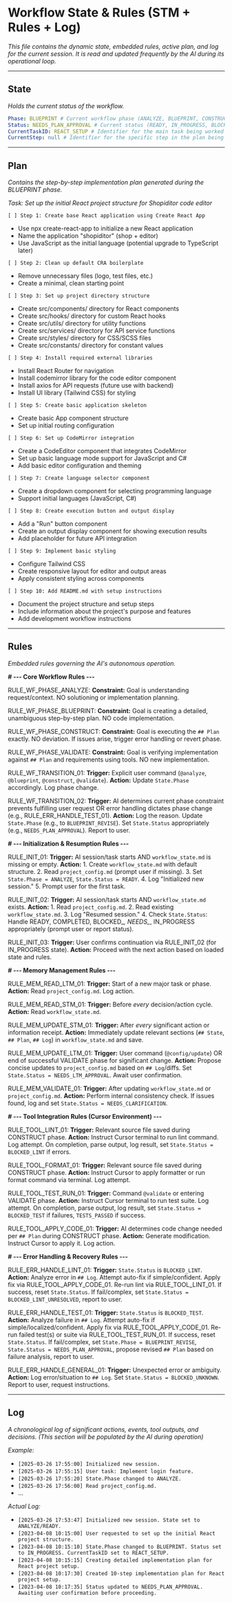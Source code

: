 # Workflow State & Rules (STM + Rules + Log)

*This file contains the dynamic state, embedded rules, active plan, and log for the current session.*
*It is read and updated frequently by the AI during its operational loop.*

---

## State

*Holds the current status of the workflow.*

```yaml
Phase: BLUEPRINT # Current workflow phase (ANALYZE, BLUEPRINT, CONSTRUCT, VALIDATE, BLUEPRINT_REVISE)
Status: NEEDS_PLAN_APPROVAL # Current status (READY, IN_PROGRESS, BLOCKED_*, NEEDS_*, COMPLETED)
CurrentTaskID: REACT_SETUP # Identifier for the main task being worked on
CurrentStep: null # Identifier for the specific step in the plan being executed
```

---

## Plan

*Contains the step-by-step implementation plan generated during the BLUEPRINT phase.*

*Task: Set up the initial React project structure for Shopiditor code editor*

`[ ] Step 1: Create base React application using Create React App` 
   - Use npx create-react-app to initialize a new React application
   - Name the application "shopiditor" (shop + editor)
   - Use JavaScript as the initial language (potential upgrade to TypeScript later)

`[ ] Step 2: Clean up default CRA boilerplate`
   - Remove unnecessary files (logo, test files, etc.)
   - Create a minimal, clean starting point

`[ ] Step 3: Set up project directory structure`
   - Create src/components/ directory for React components
   - Create src/hooks/ directory for custom React hooks
   - Create src/utils/ directory for utility functions
   - Create src/services/ directory for API service functions
   - Create src/styles/ directory for CSS/SCSS files
   - Create src/constants/ directory for constant values

`[ ] Step 4: Install required external libraries`
   - Install React Router for navigation
   - Install codemirror library for the code editor component
   - Install axios for API requests (future use with backend)
   - Install UI library (Tailwind CSS) for styling

`[ ] Step 5: Create basic application skeleton`
   - Create basic App component structure
   - Set up initial routing configuration

`[ ] Step 6: Set up CodeMirror integration`
   - Create a CodeEditor component that integrates CodeMirror
   - Set up basic language mode support for JavaScript and C#
   - Add basic editor configuration and theming

`[ ] Step 7: Create language selector component`
   - Create a dropdown component for selecting programming language
   - Support initial languages (JavaScript, C#)

`[ ] Step 8: Create execution button and output display`
   - Add a "Run" button component
   - Create an output display component for showing execution results
   - Add placeholder for future API integration

`[ ] Step 9: Implement basic styling`
   - Configure Tailwind CSS
   - Create responsive layout for editor and output areas
   - Apply consistent styling across components

`[ ] Step 10: Add README.md with setup instructions`
   - Document the project structure and setup steps
   - Include information about the project's purpose and features
   - Add development workflow instructions

---

## Rules

*Embedded rules governing the AI's autonomous operation.*

**# --- Core Workflow Rules ---**

RULE_WF_PHASE_ANALYZE:
  **Constraint:** Goal is understanding request/context. NO solutioning or implementation planning.

RULE_WF_PHASE_BLUEPRINT:
  **Constraint:** Goal is creating a detailed, unambiguous step-by-step plan. NO code implementation.

RULE_WF_PHASE_CONSTRUCT:
  **Constraint:** Goal is executing the `## Plan` exactly. NO deviation. If issues arise, trigger error handling or revert phase.

RULE_WF_PHASE_VALIDATE:
  **Constraint:** Goal is verifying implementation against `## Plan` and requirements using tools. NO new implementation.

RULE_WF_TRANSITION_01:
  **Trigger:** Explicit user command (`@analyze`, `@blueprint`, `@construct`, `@validate`).
  **Action:** Update `State.Phase` accordingly. Log phase change.

RULE_WF_TRANSITION_02:
  **Trigger:** AI determines current phase constraint prevents fulfilling user request OR error handling dictates phase change (e.g., RULE_ERR_HANDLE_TEST_01).
  **Action:** Log the reason. Update `State.Phase` (e.g., to `BLUEPRINT_REVISE`). Set `State.Status` appropriately (e.g., `NEEDS_PLAN_APPROVAL`). Report to user.

**# --- Initialization & Resumption Rules ---**

RULE_INIT_01:
  **Trigger:** AI session/task starts AND `workflow_state.md` is missing or empty.
  **Action:**
    1. Create `workflow_state.md` with default structure.
    2. Read `project_config.md` (prompt user if missing).
    3. Set `State.Phase = ANALYZE`, `State.Status = READY`.
    4. Log "Initialized new session."
    5. Prompt user for the first task.

RULE_INIT_02:
  **Trigger:** AI session/task starts AND `workflow_state.md` exists.
  **Action:**
    1. Read `project_config.md`.
    2. Read existing `workflow_state.md`.
    3. Log "Resumed session."
    4. Check `State.Status`: Handle READY, COMPLETED, BLOCKED_*, NEEDS_*, IN_PROGRESS appropriately (prompt user or report status).

RULE_INIT_03:
  **Trigger:** User confirms continuation via RULE_INIT_02 (for IN_PROGRESS state).
  **Action:** Proceed with the next action based on loaded state and rules.

**# --- Memory Management Rules ---**

RULE_MEM_READ_LTM_01:
  **Trigger:** Start of a new major task or phase.
  **Action:** Read `project_config.md`. Log action.

RULE_MEM_READ_STM_01:
  **Trigger:** Before *every* decision/action cycle.
  **Action:** Read `workflow_state.md`.

RULE_MEM_UPDATE_STM_01:
  **Trigger:** After *every* significant action or information receipt.
  **Action:** Immediately update relevant sections (`## State`, `## Plan`, `## Log`) in `workflow_state.md` and save.

RULE_MEM_UPDATE_LTM_01:
  **Trigger:** User command (`@config/update`) OR end of successful VALIDATE phase for significant change.
  **Action:** Propose concise updates to `project_config.md` based on `## Log`/diffs. Set `State.Status = NEEDS_LTM_APPROVAL`. Await user confirmation.

RULE_MEM_VALIDATE_01:
  **Trigger:** After updating `workflow_state.md` or `project_config.md`.
  **Action:** Perform internal consistency check. If issues found, log and set `State.Status = NEEDS_CLARIFICATION`.

**# --- Tool Integration Rules (Cursor Environment) ---**

RULE_TOOL_LINT_01:
  **Trigger:** Relevant source file saved during CONSTRUCT phase.
  **Action:** Instruct Cursor terminal to run lint command. Log attempt. On completion, parse output, log result, set `State.Status = BLOCKED_LINT` if errors.

RULE_TOOL_FORMAT_01:
  **Trigger:** Relevant source file saved during CONSTRUCT phase.
  **Action:** Instruct Cursor to apply formatter or run format command via terminal. Log attempt.

RULE_TOOL_TEST_RUN_01:
  **Trigger:** Command `@validate` or entering VALIDATE phase.
  **Action:** Instruct Cursor terminal to run test suite. Log attempt. On completion, parse output, log result, set `State.Status = BLOCKED_TEST` if failures, `TESTS_PASSED` if success.

RULE_TOOL_APPLY_CODE_01:
  **Trigger:** AI determines code change needed per `## Plan` during CONSTRUCT phase.
  **Action:** Generate modification. Instruct Cursor to apply it. Log action.

**# --- Error Handling & Recovery Rules ---**

RULE_ERR_HANDLE_LINT_01:
  **Trigger:** `State.Status` is `BLOCKED_LINT`.
  **Action:** Analyze error in `## Log`. Attempt auto-fix if simple/confident. Apply fix via RULE_TOOL_APPLY_CODE_01. Re-run lint via RULE_TOOL_LINT_01. If success, reset `State.Status`. If fail/complex, set `State.Status = BLOCKED_LINT_UNRESOLVED`, report to user.

RULE_ERR_HANDLE_TEST_01:
  **Trigger:** `State.Status` is `BLOCKED_TEST`.
  **Action:** Analyze failure in `## Log`. Attempt auto-fix if simple/localized/confident. Apply fix via RULE_TOOL_APPLY_CODE_01. Re-run failed test(s) or suite via RULE_TOOL_TEST_RUN_01. If success, reset `State.Status`. If fail/complex, set `State.Phase = BLUEPRINT_REVISE`, `State.Status = NEEDS_PLAN_APPROVAL`, propose revised `## Plan` based on failure analysis, report to user.

RULE_ERR_HANDLE_GENERAL_01:
  **Trigger:** Unexpected error or ambiguity.
  **Action:** Log error/situation to `## Log`. Set `State.Status = BLOCKED_UNKNOWN`. Report to user, request instructions.

---

## Log

*A chronological log of significant actions, events, tool outputs, and decisions.*
*(This section will be populated by the AI during operation)*

*Example:*
*   `[2025-03-26 17:55:00] Initialized new session.`
*   `[2025-03-26 17:55:15] User task: Implement login feature.`
*   `[2025-03-26 17:55:20] State.Phase changed to ANALYZE.`
*   `[2025-03-26 17:56:00] Read project_config.md.`
*   ...

*Actual Log:*
*   `[2025-03-26 17:53:47] Initialized new session. State set to ANALYZE/READY.`
*   `[2023-04-08 10:15:00] User requested to set up the initial React project structure.`
*   `[2023-04-08 10:15:10] State.Phase changed to BLUEPRINT. Status set to IN_PROGRESS. CurrentTaskID set to REACT_SETUP.`
*   `[2023-04-08 10:15:15] Creating detailed implementation plan for React project setup.`
*   `[2023-04-08 10:17:30] Created 10-step implementation plan for React project setup.`
*   `[2023-04-08 10:17:35] Status updated to NEEDS_PLAN_APPROVAL. Awaiting user confirmation before proceeding.`
